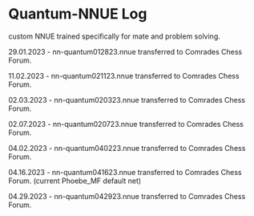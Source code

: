 # Quantum-NNUE Log
custom NNUE trained specifically for mate and problem solving.

29.01.2023 - nn-quantum012823.nnue transferred to Comrades Chess Forum.

11.02.2023 - nn-quantum021123.nnue transferred to Comrades Chess Forum.

02.03.2023 - nn-quantum020323.nnue transferred to Comrades Chess Forum.

02.07.2023 - nn-quantum020723.nnue transferred to Comrades Chess Forum.

04.02.2023 - nn-quantum040223.nnue transferred to Comrades Chess Forum.

04.16.2023 - nn-quantum041623.nnue transferred to Comrades Chess Forum.  (current Phoebe_MF default net)

04.29.2023 - nn-quantum042923.nnue transferred to Comrades Chess Forum.
